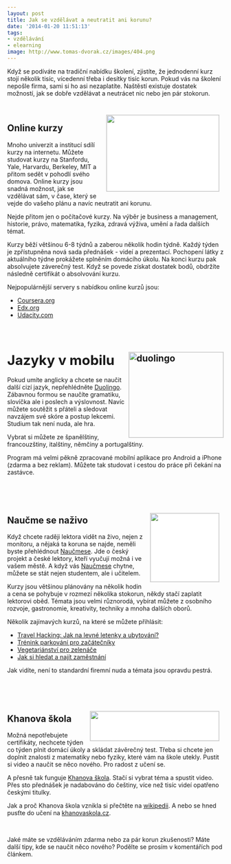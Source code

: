 ```yaml
---
layout: post
title: Jak se vzdělávat a neutratit ani korunu?
date: '2014-01-20 11:51:13'
tags:
- vzdělávání
- elearning
image: http://www.tomas-dvorak.cz/images/404.png
---
```

Když se podíváte na tradiční nabídku školení, zjistíte, že jednodenní kurz stojí několik tisíc, vícedenní třeba i desítky tisíc korun. Pokud vás na školení nepošle firma, sami si ho asi nezaplatíte. Naštěstí existuje dostatek možností, jak se dobře vzdělávat a neutrácet nic nebo jen pár stokorun.

<p><br /><img style="float: right; border: 1px solid #e3e3e3; background-color: white; margin: 10px;" src="http://www.tomas-dvorak.cz/images/404.png" alt="" width="262" height="178" /></p>
<div>
<h2>Online kurzy</h2>
<p>Mnoho univerzit a institucí sdílí kurzy na internetu. Můžete studovat kurzy na Stanfordu, Yale, Harvardu, Berkeley, MIT a přitom sedět v pohodlí svého domova. Online kurzy jsou snadná možnost, jak se vzdělávat sám, v čase, který se vejde do vašeho plánu a navíc neutratit ani korunu. </p>
<p>Nejde přitom jen o počítačové kurzy. Na výběr je business a management, historie, právo, matematika, fyzika, zdravá výživa, umění a řada dalších témat. </p>
<p>Kurzy běží většinou 6-8 týdnů a zaberou několik hodin týdně. Každý týden je zpřístupněna nová sada přednášek - videí a prezentací. Pochopení látky z aktuálního týdne prokážete splněním domácího úkolu. Na konci kurzu pak absolvujete záverečný test. Když se povede získat dostatek bodů, obdržíte následně certifikát o absolvování kurzu. </p>
<p>Nejpopulárnější servery s nabídkou online kurzů jsou:</p>
<ul>
<li><a href="https://www.coursera.org/">Coursera.org</a></li>
<li><a href="https://www.edx.org/">Edx.org</a></li>
<li><a href="https://www.udacity.com/">Udacity.com</a></li>
</ul>
<div> </div>
<div> </div>
<h2><img style="float: right; border: 1px solid #e3e3e3;" src="http://www.tomas-dvorak.cz/images/405.png" alt="duolingo" width="220" height="199" /><span style="font-size: 1.5em;">Jazyky v mobilu</span></h2>
<p>Pokud umíte anglicky a chcete se naučit další cizí jazyk, nepřehlédněte <a href="http://www.duolingo.com">Duolingo</a>. Zábavnou formou se naučíte gramatiku, slovíčka ale i poslech a výslovnost. Navíc můžete soutěžit s přáteli a sledovat navzájem své skóre a postup lekcemi. Studium tak není nuda, ale hra.</p>
<p>Vybrat si můžete ze španělštiny, francouzštiny, italštiny, němčiny a portugalštiny.</p>
<p>Program má velmi pěkně zpracované mobilní aplikace pro Android a iPhone (zdarma a bez reklam). Můžete tak studovat i cestou do práce při čekání na zastávce.</p>
<p> </p>
<p> </p>
<img style="float: right; border: 1px solid #e3e3e3; background-color: white; margin: 10px;" src="http://www.tomas-dvorak.cz/images/407.jpg" alt="" width="160" height="160" />
<h2>Naučme se naživo<span style="font-size: 10px;"> </span></h2>
<p>Když chcete raději lektora vidět na živo, nejen z monitoru, a nějaká ta koruna se najde, neměli byste přehlédnout <a href="http://www.naucmese.cz/">Naučmese</a>. Jde o český projekt a české lektory, kteří vyučují možná i ve vašem městě. A když vás <a href="http://www.naucmese.cz/">Naučmese</a> chytne, můžete se stát nejen studentem, ale i učitelem.</p>
<p>Kurzy jsou většinou plánovány na několik hodin a cena se pohybuje v rozmezí několika stokorun, někdy stačí zaplatit lektorovi oběd. Témata jsou velmi různorodá, vybírat můžete z osobního rozvoje, gastronomie, kreativity, techniky a mnoha dalších oborů. </p>
<p>Několik zajímavých kurzů, na které se můžete přihlásit:</p>
<ul>
<li><a href="http://www.naucmese.cz/kurz/travel-hacking-jak-na-levne-letenky-a-ubytovani">Travel Hacking: Jak na levné letenky a ubytování?</a></li>
<li><a href="http://www.naucmese.cz/kurz/trenink-parkovani-pro-zacatecniky">Trénink parkování pro začátečníky</a></li>
<li><a href="http://www.naucmese.cz/kurz/vegetarianstvi-pro-zelenace">Vegetariánství pro zelenáče</a></li>
<li><a href="http://www.naucmese.cz/kurz/jak-si-hledat-a-najit-zamestnani">Jak si hledat a najít zaměstnání</a>  </li>
</ul>
<p>Jak vidíte, není to standardní firemní nuda a témata jsou opravdu pestrá. </p>
<p> </p>
<p> </p>
<img style="float: right; border: 1px solid #e3e3e3; background-color: white; margin: 10px;" src="http://www.tomas-dvorak.cz/images/406.png" alt="" width="300" height="69" />
<h2>Khanova škola<span style="font-size: 10px;"> </span></h2>
<p>Možná nepotřebujete certifikáty, nechcete týden co týden plnit domácí úkoly a skládat závěrečný test. Třeba si chcete jen doplnit znalosti z matematiky nebo fyziky, které vám na škole utekly. Pustit si video a naučit se něco nového. Pro radost z učení se.</p>
<p>A přesně tak funguje <a href="https://khanovaskola.cz/">Khanova škola</a>. Stačí si vybrat téma a spustit video. Přes sto přednášek je nadabováno do češtiny, více než tisíc videí opatřeno českými titulky. </p>
<p>Jak a proč Khanova škola vznikla si přečtěte na <a href="http://cs.wikipedia.org/wiki/Khan_Academy">wikipedii</a>. A nebo se hned pusťte do učení na <a href="https://khanovaskola.cz/">khanovaskola.cz</a>.</p>
<p> </p>
<p>Jaké máte se vzděláváním zdarma nebo za pár korun zkušenosti? Máte další tipy, kde se naučit něco nového? Podělte se prosím v komentářích pod článkem.</p>
<div> </div>
</div>
